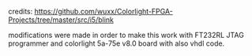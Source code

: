 credits: https://github.com/wuxx/Colorlight-FPGA-Projects/tree/master/src/i5/blink

modifications were made in order to make this work with FT232RL JTAG programmer and colorlight 5a-75e v8.0 board with also vhdl code.
